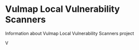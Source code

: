 # Vulmap Local Vulnerability Scanners
Information about Vulmap Local Vulnerability Scanners project

V
